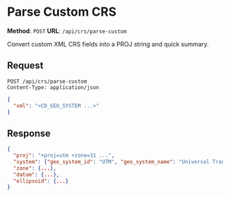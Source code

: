 # Parse Custom CRS

**Method**: `POST`
**URL**: `/api/crs/parse-custom`

Convert custom XML CRS fields into a PROJ string and quick summary.

## Request
```http
POST /api/crs/parse-custom
Content-Type: application/json
```

```json
{
  "xml": "<CD_GEO_SYSTEM ...>"
}
```

## Response
```json
{
  "proj": "+proj=utm +zone=31 ...",
  "system": {"geo_system_id": "UTM", "geo_system_name": "Universal Transverse Mercator"},
  "zone": {...},
  "datum": {...},
  "ellipsoid": {...}
}
```
